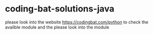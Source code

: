 # coding-bat-solutions-java
please look into the website https://codingbat.com/python to check the availble module and the please look into the module 